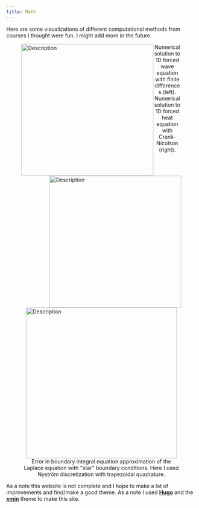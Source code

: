 ```yaml
---
title: Math
---
```


Here are some visualizations of different computational methods from courses I thought were fun. I might add more in the future.
<figure>
    <img src="/images/wave.gif"  style="display: block;width: 350px;height: 350px;object-fit: contain;float:left;" alt="Description">
    <img src="/images/heat.gif"  style="display: block;width: 350px;height: 350px;object-fit: contain;float:right;" alt="Description">
    <figcaption style="text-align: center;">Numerical solution to 1D forced wave equation with finite differences (left). Numerical solution to 1D forced heat equation with Crank-Nicolson (right).</figcaption>
</figure>
<figure>
    <img src="/images/error_laplace_star_200n.png"  style="display: block;width: 400px;height: 400px;object-fit: contain;margin-left: auto;margin-right: auto;" alt="Description">
    <figcaption style="text-align: center;">Error in boundary integral equation approximation of the Laplace equation with "star" boundary conditions. Here I used Nystr&ouml;m discretization with trapezoidal quadrature. </figcaption>
</figure>
<!-- I could almost certainly be doing this in a better more HUGOy way, but whatever.-->


As a note this website is not complete and I hope to make a lot of improvements and find/make a good theme. As a note I used [**Hugo**](https://gohugo.io/) and the [**xmin**](https://github.com/yihui/hugo-xmin) theme to make this site.